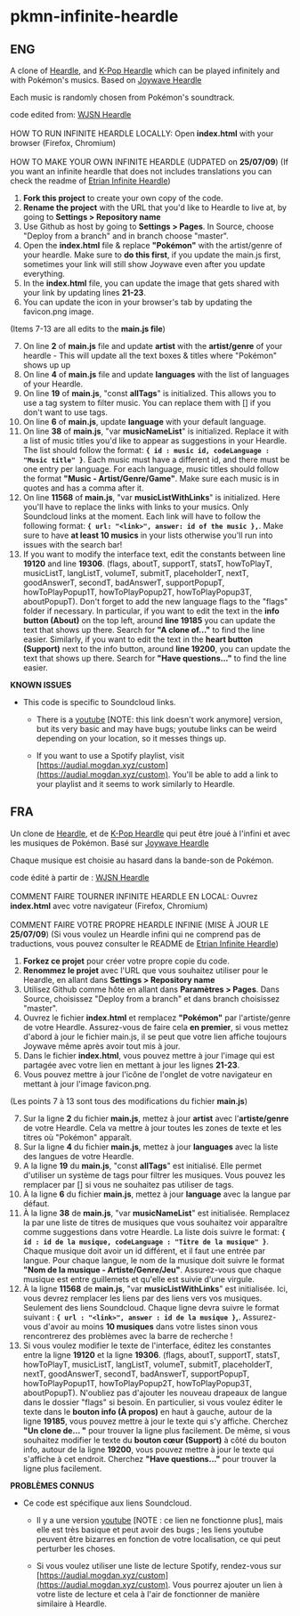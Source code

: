 # pkmn-infinite-heardle

## ENG

A clone of [Heardle](https://www.heardle.app/), and [K-Pop Heardle](https://heardle-kpop.glitch.me/) which can be played infinitely and with Pokémon's musics. Based on [Joywave Heardle](https://joywave-heardle.glitch.me/)

Each music is randomly chosen from Pokémon's soundtrack.

code edited from: [WJSN Heardle](https://github.com/jeroldcamacho/wjsn-heardle)
<br />
<br />
HOW TO RUN INFINITE HEARDLE LOCALLY:
Open **index.html** with your browser (Firefox, Chromium)
<br />
<br />
HOW TO MAKE YOUR OWN INFINITE HEARDLE (UDPATED on **25/07/09**)
(If you want an infinite heardle that does not includes translations you can check the readme of [Etrian Infinite Heardle](https://github.com/nterrien/etrian-infinite-heardle))

1. **Fork this project** to create your own copy of the code.
2. **Rename the project** with the URL that you'd like to Heardle to live at, by going to **Settings > Repository name**
3. Use Github as host by going to **Settings > Pages**. In Source, choose "Deploy from a branch" and in branch choose "master".
4. Open the **index.html** file & replace **"Pokémon"** with the artist/genre of your heardle. Make sure to **do this first**, if you update the main.js first, sometimes your link will still show Joywave even after you update everything.
5. In the **index.html** file, you can update the image that gets shared with your link by updating lines **21-23**.
6. You can update the icon in your browser's tab by updating the favicon.png image.

(Items 7-13 are all edits to the **main.js file**)

7. On line **2** of **main.js** file and update **artist** with the **artist/genre** of your heardle - This will update all the text boxes & titles where "Pokémon" shows up up
8. On line **4** of **main.js** file and update **languages** with the list of languages of your Heardle.
9. On line **19** of **main.js**, "const **allTags**" is initialized. This allows you to use a tag system to filter music. You can replace them with [] if you don't want to use tags.
10. On line **6** of **main.js**, update **language** with your default language.
11. On line **38** of **main.js**, "var **musicNameList**" is initialized. Replace it with a list of music titles you'd like to appear as suggestions in your Heardle. The list should follow the format: **`{ id : music id, codeLanguage : "Music title" }`**. Each music must have a different id, and there must be one entry per language. For each language, music titles should follow the format **"Music - Artist/Genre/Game"**. Make sure each music is in quotes and has a comma after it.
12. On line **11568** of **main.js**, "var **musicListWithLinks**" is initialized. Here you'll have to replace the links with links to your musics. Only Soundcloud links at the moment. Each link will have to follow the following format: **`{ url: "<link>", answer: id of the music },`**. Make sure to have **at least 10 musics** in your lists otherwise you'll run into issues with the search bar!
13. If you want to modify the interface text, edit the constants between line **19120** and line **19306**. (flags, aboutT, supportT, statsT, howToPlayT, musicListT, langListT, volumeT, submitT, placeholderT, nextT, goodAnswerT, secondT, badAnswerT, supportPopupT, howToPlayPopup1T, howToPlayPopup2T, howToPlayPopup3T, aboutPopupT). Don't forget to add the new language flags to the "flags" folder if necessary.
In particular, if you want to edit the text in the **info button (About)** on the top left, around **line 19185** you can update the text that shows up there. Search for **"A clone of..."** to find the line easier. Similarly, if you want to edit the text in the **heart button (Support)** next to the info button, around **line 19200**, you can update the text that shows up there. Search for **"Have questions..."** to find the line easier.

**KNOWN ISSUES**

- This code is specific to Soundcloud links.

  - There is a [youtube](https://glitch.com/~youtube-heardle-template) \[NOTE: this link doesn't work anymore\] version, but its very basic and may have bugs; youtube links can be weird depending on your location, so it messes things up.

  - If you want to use a Spotify playlist, visit [https://audial.mogdan.xyz/custom](https://audial.mogdan.xyz/custom). You'll be able to add a link to your playlist and it seems to work similarly to Heardle.


## FRA

Un clone de [Heardle](https://www.heardle.app/), et de [K-Pop Heardle](https://heardle-kpop.glitch.me/) qui peut être joué à l'infini et avec les musiques de Pokémon. Basé sur [Joywave Heardle](https://joywave-heardle.glitch.me/)

Chaque musique est choisie au hasard dans la bande-son de Pokémon.

code édité à partir de : [WJSN Heardle](https://github.com/jeroldcamacho/wjsn-heardle)
<br />
<br />
COMMENT FAIRE TOURNER INFINITE HEARDLE EN LOCAL:
Ouvrez **index.html** avec votre navigateur (Firefox, Chromium)
<br />
<br />
COMMENT FAIRE VOTRE PROPRE HEARDLE INFINIE (MISE À JOUR LE **25/07/09**)
(Si vous voulez un Heardle infini qui ne comprend pas de traductions, vous pouvez consulter le README de [Etrian Infinite Heardle](https://github.com/nterrien/etrian-infinite-heardle))

1. **Forkez ce projet** pour créer votre propre copie du code.
2. **Renommez le projet** avec l'URL que vous souhaitez utiliser pour le Heardle, en allant dans **Settings > Repository name**
3. Utilisez Github comme hôte en allant dans **Paramètres > Pages**. Dans Source, choisissez "Deploy from a branch" et dans branch choisissez "master".
4. Ouvrez le fichier **index.html** et remplacez **"Pokémon"** par l'artiste/genre de votre Heardle.
Assurez-vous de faire cela **en premier**, si vous mettez d'abord à jour le fichier main.js, il se peut que votre lien affiche toujours Joywave même après avoir tout mis à jour.
5. Dans le fichier **index.html**, vous pouvez mettre à jour l'image qui est partagée avec votre lien en mettant à jour les lignes **21-23**.
6. Vous pouvez mettre à jour l'icône de l'onglet de votre navigateur en mettant à jour l'image favicon.png.

(Les points 7 à 13 sont tous des modifications du fichier **main.js**)

7. Sur la ligne **2** du fichier **main.js**, mettez à jour **artist** avec l'**artiste/genre** de votre Heardle. Cela va mettre à jour toutes les zones de texte et les titres où "Pokémon" apparaît.
8. Sur la ligne **4** du fichier **main.js**, mettez à jour **languages** avec la liste des langues de votre Heardle.
9. A la ligne **19** du **main.js**, "const **allTags**" est initialisé. Elle permet d'utiliser un système de tags pour filtrer les musiques. Vous pouvez les remplacer par [] si vous ne souhaitez pas utiliser de tags.
10. À la ligne **6** du fichier **main.js**, mettez à jour **language** avec la langue par défaut.
11. À la ligne **38** de **main.js**, "var **musicNameList**" est initialisée. Remplacez la par une liste de titres de musiques que vous souhaitez voir apparaître comme suggestions dans votre Heardle. La liste dois suivre le format: **`{ id : id de la musique, codeLanguage : "Titre de la musique" }`**. Chaque musique doit avoir un id différent, et il faut une entrée par langue. Pour chaque langue, le nom de la musique doit suivre le format **"Nom de la musique - Artiste/Genre/Jeu"**. Assurez-vous que chaque musique est entre guillemets et qu'elle est suivie d'une virgule.
12. À la ligne **11568** de **main.js**, "var **musicListWithLinks**" est initialisée. Ici, vous devrez remplacer les liens par des liens vers vos musiques. Seulement des liens Soundcloud. Chaque ligne devra suivre le format suivant : **`{ url : "<link>", answer : id de la musique }`,**. Assurez-vous d'avoir au moins **10 musiques** dans votre listes sinon vous rencontrerez des problèmes avec la
barre de recherche !
13. Si vous voulez modifier le texte de l'interface, éditez les constantes entre la ligne **19120** et la ligne **19306**. (flags, aboutT, supportT, statsT, howToPlayT, musicListT, langListT, volumeT, submitT, placeholderT, nextT, goodAnswerT, secondT, badAnswerT, supportPopupT, howToPlayPopup1T, howToPlayPopup2T, howToPlayPopup3T, aboutPopupT). N'oubliez pas d'ajouter les nouveau drapeaux de langue dans le dossier "flags" si besoin.
En particulier, si vous voulez éditer le texte dans le **bouton info (À propos)** en haut à gauche, autour de la ligne **19185**, vous pouvez mettre à jour le texte qui s'y affiche. Cherchez **"Un clone de... "** pour trouver la ligne plus facilement. De même, si vous souhaitez modifier le texte du **bouton cœur (Support)** à côté du bouton info, autour de la ligne **19200**, vous pouvez mettre à jour le texte qui s'affiche à cet endroit. Cherchez **"Have questions..."** pour trouver la ligne plus facilement.

**PROBLÈMES CONNUS**
- Ce code est spécifique aux liens Soundcloud.

  - Il y a une version [youtube](https://glitch.com/~youtube-heardle-template) [NOTE : ce lien ne fonctionne plus], mais elle est très basique et peut avoir des bugs ; les liens youtube peuvent être bizarres en fonction de votre localisation, ce qui peut perturber les choses.

  - Si vous voulez utiliser une liste de lecture Spotify, rendez-vous sur [https://audial.mogdan.xyz/custom](https://audial.mogdan.xyz/custom). Vous pourrez ajouter un lien à votre liste de lecture et cela à l'air de fonctionner de manière similaire à Heardle.